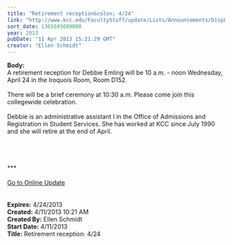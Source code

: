 ```yaml
---
title: "Retirement reception&colon; 4/24"
link: "http://www.kcc.edu/FacultyStaff/update/Lists/Announcements/DispForm.aspx?ID=1071"
sort_date: 1365693689000
year: 2013
pubDate: "11 Apr 2013 15:21:29 GMT"
creator: "Ellen Schmidt"
---
```


<div><b>Body:</b> <div class="ExternalClassEC9D19509EA14F46A4B4A540D54488CC">
<div>A retirement reception for Debbie Emling will be 10 a.m. - noon Wednesday, April 24 in the Iroquois Room, Room D152.</div>
<div><br />There will be a brief ceremony at 10:30 a.m. Please come join this collegewide celebration. </div>
<div> </div>
<div>Debbie is an administrative assistant I in the Office of Admissions and Registration in Student Services. She has worked at KCC since July 1990 and she will retire at the end of April. <br /> <br /></div>
<div>
<div>
<div>
<div> </div>
<div><br />
<div>
<div> </div>
<div>
<div>
<div>***</div>
<div> </div>
<div><a href="/FacultyStaff/update/Pages/dailyupdate.aspx">Go to Online Update</a></div>
<div> </div></div></div></div></div><br /></div></div></div></div></div>
<div><b>Expires:</b> 4/24/2013</div>
<div><b>Created:</b> 4/11/2013 10:21 AM</div>
<div><b>Created By:</b> Ellen Schmidt</div>
<div><b>Start Date:</b> 4/11/2013</div>
<div><b>Title:</b> Retirement reception: 4/24</div>
